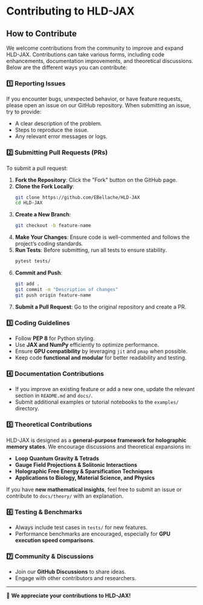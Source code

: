 # **Contributing to HLD-JAX**

## **How to Contribute**
We welcome contributions from the community to improve and expand HLD-JAX. Contributions can take various forms, including code enhancements, documentation improvements, and theoretical discussions. Below are the different ways you can contribute:

### **1️⃣ Reporting Issues**
If you encounter bugs, unexpected behavior, or have feature requests, please open an issue on our GitHub repository. When submitting an issue, try to provide:
- A clear description of the problem.
- Steps to reproduce the issue.
- Any relevant error messages or logs.

### **2️⃣ Submitting Pull Requests (PRs)**
To submit a pull request:
1. **Fork the Repository**: Click the "Fork" button on the GitHub page.
2. **Clone the Fork Locally**:
   ```bash
   git clone https://github.com/EBellache/HLD-JAX
   cd HLD-JAX
   ```
3. **Create a New Branch**:
   ```bash
   git checkout -b feature-name
   ```
4. **Make Your Changes**: Ensure code is well-commented and follows the project’s coding standards.
5. **Run Tests**: Before submitting, run all tests to ensure stability.
   ```bash
   pytest tests/
   ```
6. **Commit and Push**:
   ```bash
   git add .
   git commit -m "Description of changes"
   git push origin feature-name
   ```
7. **Submit a Pull Request**: Go to the original repository and create a PR.

### **3️⃣ Coding Guidelines**
- Follow **PEP 8** for Python styling.
- Use **JAX and NumPy** efficiently to optimize performance.
- Ensure **GPU compatibility** by leveraging `jit` and `pmap` when possible.
- Keep code **functional and modular** for better readability and testing.

### **4️⃣ Documentation Contributions**
- If you improve an existing feature or add a new one, update the relevant section in `README.md` and `docs/`.
- Submit additional examples or tutorial notebooks to the `examples/` directory.

### **5️⃣ Theoretical Contributions**
HLD-JAX is designed as a **general-purpose framework for holographic memory states**. We encourage discussions and theoretical expansions in:
- **Loop Quantum Gravity & Tetrads**
- **Gauge Field Projections & Solitonic Interactions**
- **Holographic Free Energy & Sparsification Techniques**
- **Applications to Biology, Material Science, and Physics**

If you have **new mathematical insights**, feel free to submit an issue or contribute to `docs/theory/` with an explanation.

### **6️⃣ Testing & Benchmarks**
- Always include test cases in `tests/` for new features.
- Performance benchmarks are encouraged, especially for **GPU execution speed comparisons**.

### **7️⃣ Community & Discussions**
- Join our **GitHub Discussions** to share ideas.
- Engage with other contributors and researchers.

---
🚀 **We appreciate your contributions to HLD-JAX!**

